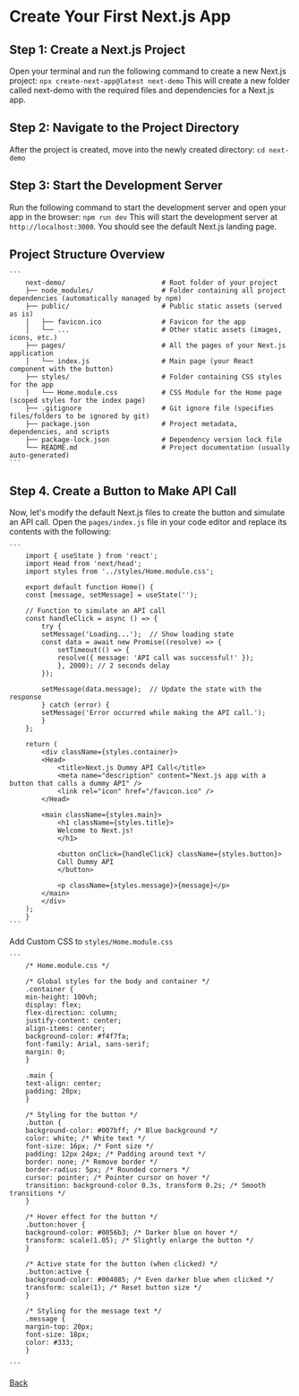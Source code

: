 # Create Your First Next.js App

## Step 1: Create a Next.js Project
Open your terminal and run the following command to create a new Next.js project:
    `npx create-next-app@latest next-demo`
This will create a new folder called next-demo with the required files and dependencies for a Next.js app.

## Step 2: Navigate to the Project Directory
After the project is created, move into the newly created directory:
    `cd next-demo`

## Step 3: Start the Development Server
Run the following command to start the development server and open your app in the browser:
    `npm run dev`
This will start the development server at `http://localhost:3000`. You should see the default Next.js landing page.

## Project Structure Overview
    ```
        next-demo/                        # Root folder of your project
        ├── node_modules/                 # Folder containing all project dependencies (automatically managed by npm)
        ├── public/                       # Public static assets (served as is)
        │   ├── favicon.ico               # Favicon for the app
        │   └── ...                       # Other static assets (images, icons, etc.)
        ├── pages/                        # All the pages of your Next.js application
        │   └── index.js                  # Main page (your React component with the button)
        ├── styles/                       # Folder containing CSS styles for the app
        │   └── Home.module.css           # CSS Module for the Home page (scoped styles for the index page)
        ├── .gitignore                    # Git ignore file (specifies files/folders to be ignored by git)
        ├── package.json                  # Project metadata, dependencies, and scripts
        ├── package-lock.json             # Dependency version lock file
        └── README.md                     # Project documentation (usually auto-generated)
    ```

## Step 4. Create a Button to Make API Call
Now, let's modify the default Next.js files to create the button and simulate an API call.
Open the `pages/index.js` file in your code editor and replace its contents with the following:

    ```
        import { useState } from 'react';
        import Head from 'next/head';
        import styles from '../styles/Home.module.css';

        export default function Home() {
        const [message, setMessage] = useState('');

        // Function to simulate an API call
        const handleClick = async () => {
            try {
            setMessage('Loading...');  // Show loading state
            const data = await new Promise((resolve) => {
                setTimeout(() => {
                resolve({ message: 'API call was successful!' });
                }, 2000); // 2 seconds delay
            });

            setMessage(data.message);  // Update the state with the response
            } catch (error) {
            setMessage('Error occurred while making the API call.');
            }
        };

        return (
            <div className={styles.container}>
            <Head>
                <title>Next.js Dummy API Call</title>
                <meta name="description" content="Next.js app with a button that calls a dummy API" />
                <link rel="icon" href="/favicon.ico" />
            </Head>

            <main className={styles.main}>
                <h1 className={styles.title}>
                Welcome to Next.js!
                </h1>

                <button onClick={handleClick} className={styles.button}>
                Call Dummy API
                </button>

                <p className={styles.message}>{message}</p>
            </main>
            </div>
        );
        }
    ```

Add Custom CSS to `styles/Home.module.css`

    ```
        /* Home.module.css */

        /* Global styles for the body and container */
        .container {
        min-height: 100vh;
        display: flex;
        flex-direction: column;
        justify-content: center;
        align-items: center;
        background-color: #f4f7fa;
        font-family: Arial, sans-serif;
        margin: 0;
        }

        .main {
        text-align: center;
        padding: 20px;
        }

        /* Styling for the button */
        .button {
        background-color: #007bff; /* Blue background */
        color: white; /* White text */
        font-size: 16px; /* Font size */
        padding: 12px 24px; /* Padding around text */
        border: none; /* Remove border */
        border-radius: 5px; /* Rounded corners */
        cursor: pointer; /* Pointer cursor on hover */
        transition: background-color 0.3s, transform 0.2s; /* Smooth transitions */
        }

        /* Hover effect for the button */
        .button:hover {
        background-color: #0056b3; /* Darker blue on hover */
        transform: scale(1.05); /* Slightly enlarge the button */
        }

        /* Active state for the button (when clicked) */
        .button:active {
        background-color: #004085; /* Even darker blue when clicked */
        transform: scale(1); /* Reset button size */
        }

        /* Styling for the message text */
        .message {
        margin-top: 20px;
        font-size: 18px;
        color: #333;
        }

    ```
 
[Back](../Readme.md)